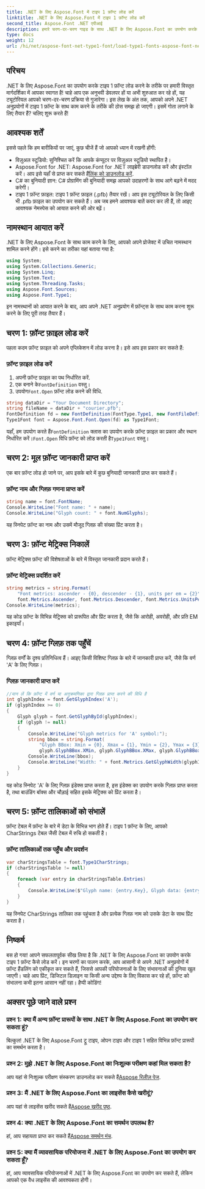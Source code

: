 ```yaml
---
title: .NET के लिए Aspose.Font में टाइप 1 फ़ॉन्ट लोड करें
linktitle: .NET के लिए Aspose.Font में टाइप 1 फ़ॉन्ट लोड करें
second_title: Aspose.Font .NET एपीआई
description: हमारे चरण-दर-चरण गाइड के साथ .NET के लिए Aspose.Font का उपयोग करके टाइप 1 फ़ॉन्ट लोड करना सीखें। .NET अनुप्रयोगों में फ़ॉन्ट हैंडलिंग में महारत हासिल करने वाले डेवलपर्स के लिए बिल्कुल सही।
type: docs
weight: 12
url: /hi/net/aspose-font-net-type1-font/load-type1-fonts-aspose-font-net/
---
```

## परिचय
.NET के लिए Aspose.Font का उपयोग करके टाइप 1 फ़ॉन्ट लोड करने के तरीके पर हमारी विस्तृत मार्गदर्शिका में आपका स्वागत है! चाहे आप एक अनुभवी डेवलपर हों या अभी शुरुआत कर रहे हों, यह ट्यूटोरियल आपको चरण-दर-चरण प्रक्रिया से गुजारेगा। इस लेख के अंत तक, आपको अपने .NET अनुप्रयोगों में टाइप 1 फ़ॉन्ट के साथ काम करने के तरीके की ठोस समझ हो जाएगी। इसमें गोता लगाने के लिए तैयार हैं? चलिए शुरू करते हैं!
## आवश्यक शर्तें
इससे पहले कि हम बारीकियों पर जाएं, कुछ चीजें हैं जो आपको ध्यान में रखनी होंगी:
- विज़ुअल स्टूडियो: सुनिश्चित करें कि आपके कंप्यूटर पर विज़ुअल स्टूडियो स्थापित है।
-  Aspose.Font for .NET: Aspose.Font for .NET लाइब्रेरी डाउनलोड करें और इंस्टॉल करें। आप इसे यहाँ से प्राप्त कर सकते हैं[लिंक को डाउनलोड करें](https://releases.aspose.com/font/net/).
- C# का बुनियादी ज्ञान: C# प्रोग्रामिंग की बुनियादी समझ आपको उदाहरणों के साथ आगे बढ़ने में मदद करेगी।
- टाइप 1 फ़ॉन्ट फ़ाइल: टाइप 1 फ़ॉन्ट फ़ाइल (.pfb) तैयार रखें। आप इस ट्यूटोरियल के लिए किसी भी .pfb फ़ाइल का उपयोग कर सकते हैं।
अब जब हमने आवश्यक बातें कवर कर ली हैं, तो आइए आवश्यक नेमस्पेस को आयात करने की ओर बढ़ें।
## नामस्थान आयात करें
.NET के लिए Aspose.Font के साथ काम करने के लिए, आपको अपने प्रोजेक्ट में उचित नामस्थान शामिल करने होंगे। इसे करने का तरीका यहां बताया गया है:
```csharp
using System;
using System.Collections.Generic;
using System.Linq;
using System.Text;
using System.Threading.Tasks;
using Aspose.Font.Sources;
using Aspose.Font.Type1;
```
इन नामस्थानों को आयात करने के बाद, आप अपने .NET अनुप्रयोग में फ़ॉन्ट्स के साथ काम करना शुरू करने के लिए पूरी तरह तैयार हैं।
## चरण 1: फ़ॉन्ट फ़ाइल लोड करें
पहला कदम फ़ॉन्ट फ़ाइल को अपने एप्लिकेशन में लोड करना है। इसे आप इस प्रकार कर सकते हैं:
### फ़ॉन्ट फ़ाइल लोड करें
1. अपनी फ़ॉन्ट फ़ाइल का पथ निर्धारित करें.
2.  एक बनाने के`FontDefinition` वस्तु।
3.  उपयोग`Font.Open` फ़ॉन्ट लोड करने की विधि.
```csharp
string dataDir = "Your Document Directory";
string fileName = dataDir + "courier.pfb";
FontDefinition fd = new FontDefinition(FontType.Type1, new FontFileDefinition("pfb", new FileSystemStreamSource(fileName)));
Type1Font font = Aspose.Font.Font.Open(fd) as Type1Font;
```
 यहाँ, हम उपयोग करते हैं`FontDefinition` क्लास का उपयोग करके फ़ॉन्ट फ़ाइल का प्रकार और स्थान निर्धारित करें।`Font.Open` विधि फ़ॉन्ट को लोड करती है`Type1Font` वस्तु।
## चरण 2: मूल फ़ॉन्ट जानकारी प्राप्त करें
एक बार फ़ॉन्ट लोड हो जाने पर, आप इसके बारे में कुछ बुनियादी जानकारी प्राप्त कर सकते हैं।
### फ़ॉन्ट नाम और ग्लिफ़ गणना प्राप्त करें
```csharp
string name = font.FontName;
Console.WriteLine("Font name: " + name);
Console.WriteLine("Glyph count: " + font.NumGlyphs);
```
यह स्निपेट फ़ॉन्ट का नाम और उसमें मौजूद ग्लिफ़ की संख्या प्रिंट करता है। 
## चरण 3: फ़ॉन्ट मेट्रिक्स निकालें
फ़ॉन्ट मेट्रिक्स फ़ॉन्ट की विशेषताओं के बारे में विस्तृत जानकारी प्रदान करते हैं।
### फ़ॉन्ट मेट्रिक्स प्रदर्शित करें
```csharp
string metrics = string.Format(
    "Font metrics: ascender - {0}, descender - {1}, units per em = {2}",
    font.Metrics.Ascender, font.Metrics.Descender, font.Metrics.UnitsPerEM);
Console.WriteLine(metrics);
```
यह कोड फ़ॉन्ट के विभिन्न मेट्रिक्स को प्रारूपित और प्रिंट करता है, जैसे कि आरोही, अवरोही, और प्रति EM इकाइयाँ।
## चरण 4: फ़ॉन्ट ग्लिफ़ तक पहुँचें
ग्लिफ़ वर्णों के दृश्य प्रतिनिधित्व हैं। आइए किसी विशिष्ट ग्लिफ़ के बारे में जानकारी प्राप्त करें, जैसे कि वर्ण 'A' के लिए ग्लिफ़।
### ग्लिफ़ जानकारी प्राप्त करें
```csharp
//मान लें कि फ़ॉन्ट में वर्ण या अनुक्रमणिका द्वारा ग्लिफ़ प्राप्त करने की विधि है
int glyphIndex = font.GetGlyphIndex('A');
if (glyphIndex >= 0)
{
    Glyph glyph = font.GetGlyphById(glyphIndex);
    if (glyph != null)
    {
        Console.WriteLine("Glyph metrics for 'A' symbol:");
        string bbox = string.Format(
            "Glyph BBox: Xmin = {0}, Xmax = {1}, Ymin = {2}, Ymax = {3}",
            glyph.GlyphBBox.XMin, glyph.GlyphBBox.XMax, glyph.GlyphBBox.YMin, glyph.GlyphBBox.YMax);
        Console.WriteLine(bbox);
        Console.WriteLine("Width: " + font.Metrics.GetGlyphWidth(glyphIndex));
    }
}
```
यह कोड स्निपेट 'A' के लिए ग्लिफ़ इंडेक्स प्राप्त करता है, इस इंडेक्स का उपयोग करके ग्लिफ़ प्राप्त करता है, तथा बाउंडिंग बॉक्स और चौड़ाई सहित इसके मेट्रिक्स को प्रिंट करता है।
## चरण 5: फ़ॉन्ट तालिकाओं को संभालें
फ़ॉन्ट टेबल में फ़ॉन्ट के बारे में डेटा के विभिन्न भाग होते हैं। टाइप 1 फ़ॉन्ट के लिए, आपको CharStrings टेबल जैसी टेबल में रुचि हो सकती है।
### फ़ॉन्ट तालिकाओं तक पहुँच और प्रदर्शन
```csharp
var charStringsTable = font.Type1CharStrings;
if (charStringsTable != null)
{
    foreach (var entry in charStringsTable.Entries)
    {
        Console.WriteLine($"Glyph name: {entry.Key}, Glyph data: {entry.Value}");
    }
}
```
यह स्निपेट CharStrings तालिका तक पहुंचता है और प्रत्येक ग्लिफ़ नाम को उसके डेटा के साथ प्रिंट करता है।
## निष्कर्ष
बस हो गया! आपने सफलतापूर्वक सीख लिया है कि .NET के लिए Aspose.Font का उपयोग करके टाइप 1 फ़ॉन्ट कैसे लोड करें। इन चरणों का पालन करके, आप आसानी से अपने .NET अनुप्रयोगों में फ़ॉन्ट हैंडलिंग को एकीकृत कर सकते हैं, जिससे आपकी परियोजनाओं के लिए संभावनाओं की दुनिया खुल जाएगी। चाहे आप प्रिंट, डिजिटल डिज़ाइन या किसी अन्य उद्देश्य के लिए विकास कर रहे हों, फ़ॉन्ट को संभालना कभी इतना आसान नहीं रहा। हैप्पी कोडिंग!
## अक्सर पूछे जाने वाले प्रश्न
### प्रश्न 1: क्या मैं अन्य फ़ॉन्ट प्रारूपों के साथ .NET के लिए Aspose.Font का उपयोग कर सकता हूं?
बिल्कुल! .NET के लिए Aspose.Font ट्रू टाइप, ओपन टाइप और टाइप 1 सहित विभिन्न फ़ॉन्ट प्रारूपों का समर्थन करता है।
### प्रश्न 2: मुझे .NET के लिए Aspose.Font का निःशुल्क परीक्षण कहां मिल सकता है?
 आप यहां से निःशुल्क परीक्षण संस्करण डाउनलोड कर सकते हैं[Aspose रिलीज़ पेज](https://releases.aspose.com/).
### प्रश्न 3: मैं .NET के लिए Aspose.Font का लाइसेंस कैसे खरीदूं?
 आप यहां से लाइसेंस खरीद सकते हैं[Aspose खरीद पृष्ठ](https://purchase.aspose.com/buy).
### प्रश्न 4: क्या .NET के लिए Aspose.Font का समर्थन उपलब्ध है?
 हां, आप सहायता प्राप्त कर सकते हैं[Aspose समर्थन मंच](https://forum.aspose.com/c/font/41).
### प्रश्न 5: क्या मैं व्यावसायिक परियोजना में .NET के लिए Aspose.Font का उपयोग कर सकता हूँ?
हां, आप व्यावसायिक परियोजनाओं में .NET के लिए Aspose.Font का उपयोग कर सकते हैं, लेकिन आपको एक वैध लाइसेंस की आवश्यकता होगी।